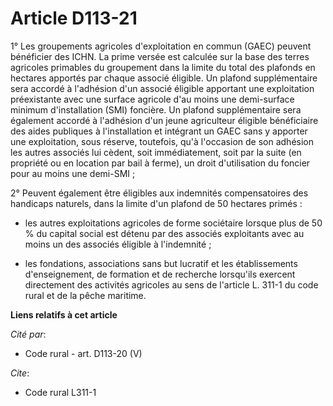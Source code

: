 # Article D113-21

1° Les groupements agricoles d'exploitation en commun (GAEC) peuvent bénéficier des ICHN. La prime versée est calculée sur la
base des terres agricoles primables du groupement dans la limite du total des plafonds en hectares apportés par chaque
associé éligible. Un plafond supplémentaire sera accordé à l'adhésion d'un associé éligible apportant une exploitation
préexistante avec une surface agricole d'au moins une demi-surface minimum d'installation (SMI) foncière. Un plafond
supplémentaire sera également accordé à l'adhésion d'un jeune agriculteur éligible bénéficiaire des aides publiques à
l'installation et intégrant un GAEC sans y apporter une exploitation, sous réserve, toutefois, qu'à l'occasion de son
adhésion les autres associés lui cèdent, soit immédiatement, soit par la suite (en propriété ou en location par bail à
ferme), un droit d'utilisation du foncier pour au moins une demi-SMI ;

2° Peuvent également être éligibles aux indemnités compensatoires des handicaps naturels, dans la limite d'un plafond de 50
hectares primés :

- les autres exploitations agricoles de forme sociétaire lorsque plus de 50 % du capital social est détenu par des associés
exploitants avec au moins un des associés éligible à l'indemnité ;

- les fondations, associations sans but lucratif et les établissements d'enseignement, de formation et de recherche
lorsqu'ils exercent directement des activités agricoles au sens de l'article L. 311-1 du code rural et de la pêche maritime.

**Liens relatifs à cet article**

_Cité par_:

  - Code rural - art. D113-20 (V)

_Cite_:

  - Code rural L311-1
